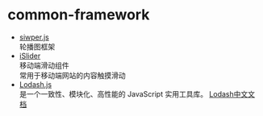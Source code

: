 # common-framework
* [siwper.js](https://www.swiper.com.cn/)  
轮播图框架
* [iSlider](http://eux.baidu.com/iSlider/demo/index_chinese.html#demo)  
移动端滑动组件  
常用于移动端网站的内容触摸滑动
* [Lodash.js](https://www.lodashjs.com/)  
是一个一致性、模块化、高性能的 JavaScript 实用工具库。 
 [Lodash中文文档](https://www.css88.com/doc/lodash/)
